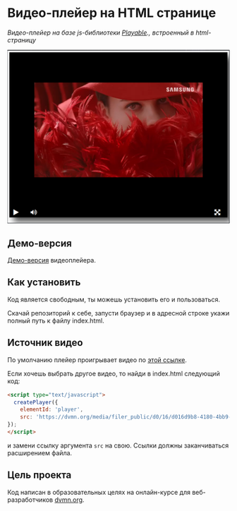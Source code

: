 # Видео-плейер на HTML странице

*Видео-плейер на базе js-библиотеки  [Playable](https://wix.github.io/playable/)., встроенный в html-страницу*

![скриншот сайта](screenshot.png)

## Демо-версия

[Демо-версия](https://breduin.github.io/vplayer/) видеоплейера.

## Как установить

Код является свободным, ты можешь установить его и пользоваться. 

Cкачай репозиторий к себе, запусти браузер и в адресной строке укажи полный путь к файлу index.html.

## Источник видео

По умолчанию плейер проигрывает видео по [этой ссылке](https://dvmn.org/media/filer_public/78/db/78db3456-3fd3-4504-9ed9-d2d1fd843c0b/highest_peak.mp4).

Если хочешь выбрать другое видео, то найди в index.html следующий код:

```html
<script type="text/javascript">
  createPlayer({
    elementId: 'player',
    src: 'https://dvmn.org/media/filer_public/d0/16/d016d9b8-4180-4bb9-ad83-0241f61627b8/samsung_demo_-_alive_in_color.mp4'
});
</script>
```
и замени ссылку аргумента `src` на свою. Ссылки должны заканчиваться расширением файла.

## Цель проекта

Код написан в образовательных целях на онлайн-курсе для веб-разработчиков [dvmn.org](https://dvmn.org/).